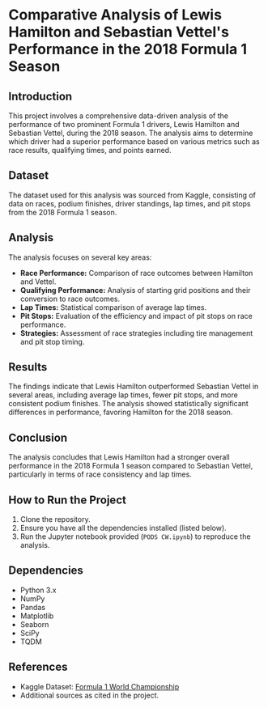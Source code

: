 # Comparative Analysis of Lewis Hamilton and Sebastian Vettel's Performance in the 2018 Formula 1 Season

## Introduction
This project involves a comprehensive data-driven analysis of the performance of two prominent Formula 1 drivers, Lewis Hamilton and Sebastian Vettel, during the 2018 season. The analysis aims to determine which driver had a superior performance based on various metrics such as race results, qualifying times, and points earned.

## Dataset
The dataset used for this analysis was sourced from Kaggle, consisting of data on races, podium finishes, driver standings, lap times, and pit stops from the 2018 Formula 1 season.

## Analysis
The analysis focuses on several key areas:
- **Race Performance:** Comparison of race outcomes between Hamilton and Vettel.
- **Qualifying Performance:** Analysis of starting grid positions and their conversion to race outcomes.
- **Lap Times:** Statistical comparison of average lap times.
- **Pit Stops:** Evaluation of the efficiency and impact of pit stops on race performance.
- **Strategies:** Assessment of race strategies including tire management and pit stop timing.

## Results
The findings indicate that Lewis Hamilton outperformed Sebastian Vettel in several areas, including average lap times, fewer pit stops, and more consistent podium finishes. The analysis showed statistically significant differences in performance, favoring Hamilton for the 2018 season.

## Conclusion
The analysis concludes that Lewis Hamilton had a stronger overall performance in the 2018 Formula 1 season compared to Sebastian Vettel, particularly in terms of race consistency and lap times.

## How to Run the Project
1. Clone the repository.
2. Ensure you have all the dependencies installed (listed below).
3. Run the Jupyter notebook provided (`PODS CW.ipynb`) to reproduce the analysis.

## Dependencies
- Python 3.x
- NumPy
- Pandas
- Matplotlib
- Seaborn
- SciPy
- TQDM

## References
- Kaggle Dataset: [Formula 1 World Championship](https://www.kaggle.com/rohanrao/formula-1-world-championship-1950-2020)
- Additional sources as cited in the project.
